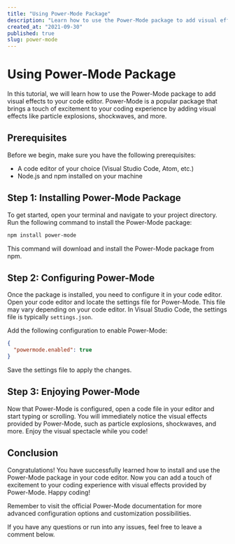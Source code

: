 ```yaml
---
title: "Using Power-Mode Package"
description: "Learn how to use the Power-Mode package to add visual effects to your code editor."
created_at: "2021-09-30"
published: true
slug: power-mode
---
```


# Using Power-Mode Package

In this tutorial, we will learn how to use the Power-Mode package to add visual effects to your code editor. Power-Mode is a popular package that brings a touch of excitement to your coding experience by adding visual effects like particle explosions, shockwaves, and more.

## Prerequisites

Before we begin, make sure you have the following prerequisites:

- A code editor of your choice (Visual Studio Code, Atom, etc.)
- Node.js and npm installed on your machine

## Step 1: Installing Power-Mode Package

To get started, open your terminal and navigate to your project directory. Run the following command to install the Power-Mode package:

```bash
npm install power-mode
```

This command will download and install the Power-Mode package from npm.

## Step 2: Configuring Power-Mode

Once the package is installed, you need to configure it in your code editor. Open your code editor and locate the settings file for Power-Mode. This file may vary depending on your code editor. In Visual Studio Code, the settings file is typically `settings.json`.

Add the following configuration to enable Power-Mode:

```json
{
  "powermode.enabled": true
}
```

Save the settings file to apply the changes.

## Step 3: Enjoying Power-Mode

Now that Power-Mode is configured, open a code file in your editor and start typing or scrolling. You will immediately notice the visual effects provided by Power-Mode, such as particle explosions, shockwaves, and more. Enjoy the visual spectacle while you code!

## Conclusion

Congratulations! You have successfully learned how to install and use the Power-Mode package in your code editor. Now you can add a touch of excitement to your coding experience with visual effects provided by Power-Mode. Happy coding!

Remember to visit the official Power-Mode documentation for more advanced configuration options and customization possibilities.

If you have any questions or run into any issues, feel free to leave a comment below.